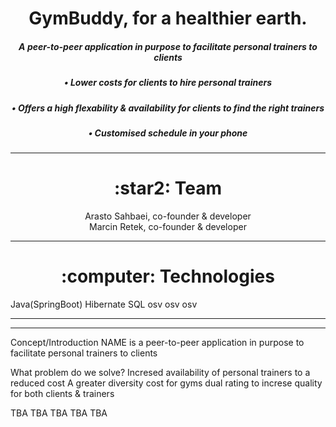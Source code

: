 <h1 align="center"> GymBuddy, for a healthier earth. </h1>
<h5 align="center">A peer-to-peer application in purpose to facilitate personal trainers to clients</h5>
<h5 align="center">	• Lower costs for clients to hire personal trainers</h5>
<h5 align="center">	• Offers a high flexability & availability for clients to find the right trainers</h5>
<h5 align="center"> • Customised schedule in your phone</h5>

<hr>
  <h1 align="center"> :star2: Team  </h1>
  <p align="center">
      Arasto Sahbaei, co-founder & developer      <br />
      Marcin Retek, co-founder & developer   </p>
<hr>
  <h1 align="center"> :computer: Technologies  </h1>
  Java(SpringBoot)
  Hibernate
  SQL
  osv
  osv
  osv
<hr><hr>

Concept/Introduction
NAME is a peer-to-peer application in purpose to facilitate personal trainers to clients

What problem do we solve?
Incresed availability of personal trainers to a reduced cost
A greater diversity
cost for gyms
dual rating to increse quality for both clients & trainers

TBA TBA TBA TBA TBA
